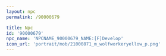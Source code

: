 ```yaml
---
layout: npc
permalink: /90000679

title: Npc
id: '90000679'
npc_name: 'NPCNAME_90000679_NAME:[F]Develop'
icon_url: 'portrait/mob/21000871_m_wolfworkeryellow_p.png'
---
```

